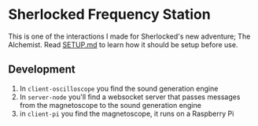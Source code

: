 # Sherlocked Frequency Station

This is one of the interactions I made for Sherlocked's new adventure; The Alchemist.
Read [SETUP.md](SETUP.md) to learn how it should be setup before use.

## Development

1. In `client-oscilloscope` you find the sound generation engine
2. In `server-node` you'll find a websocket server that passes messages from the magnetoscope to the sound generation engine
3. in `client-pi` you find the magnetoscope, it runs on a Raspberry Pi
